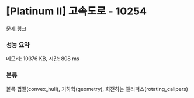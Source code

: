 # [Platinum II] 고속도로 - 10254 

[문제 링크](https://www.acmicpc.net/problem/10254) 

### 성능 요약

메모리: 10376 KB, 시간: 808 ms

### 분류

볼록 껍질(convex_hull), 기하학(geometry), 회전하는 캘리퍼스(rotating_calipers)

